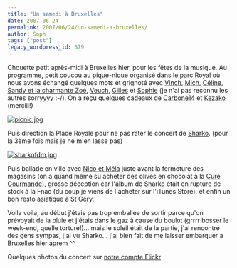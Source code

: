 ```yaml
---
title: "Un samedi à Bruxelles"
date: 2007-06-24
permalink: 2007/06/24/un-samedi-a-bruxelles/
author: Soph
tags: ["post"]
legacy_wordpress_id: 679
---
```


Chouette petit après-midi à Bruxelles hier, pour les fêtes de la musique. Au programme, petit coucou au pique-nique organisé dans le parc Royal où nous avons échangé quelques mots et grignoté avec [Vinch](http://www.vinch.be/blog/), [Mich](http://www.emich.be/), [Céline](http://www.tribbes.com/boutique/liste_produits.cfm?type=1&amp;code_lg=lg_fr), [Sandy et la charmante Zoé](http://www.kezako.be/shop/index.php), [Veuch](http://www.veuch.be/), [Gilles](http://www.lostmybike.com/templates/home.php?page=1) et [Sophie](http://www.lafraise.com/contest.php?op=lafraise_shop) (je n'ai pas reconnu les autres sorryyyy :-/). On a reçu quelques cadeaux de [Carbone14](http://www.carbone14.be/blogv2.aspx) et [Kezako](http://www.kezako.be/shop/) (merciii!)

<a href="https://64k.be/wp-content/uploads/2007/06/picnic.jpg" title="picnic.jpg"><img src="https://64k.be/wp-content/uploads/2007/06/picnic.jpg" alt="picnic.jpg" /></a>

<!-- excerpt -->

Puis direction la Place Royale pour ne pas rater le concert de [Sharko](http://www.sharko.be/). (pour la 3ème fois mais je ne m'en lasse pas)

<a href="https://64k.be/wp-content/uploads/2007/06/sharkofdm.jpg" title="sharkofdm.jpg"><img src="https://64k.be/wp-content/uploads/2007/06/sharkofdm.jpg" alt="sharkofdm.jpg" /></a>

Puis ballade en ville avec [Nico et Méla](http://blog.xide.be/) juste avant la fermeture des magasins (on a quand même su acheter des olives en chocolat à la [Cure Gourmande](http://www.cure-gourmande.com/)), grosse déception car l'album de Sharko était en rupture de stock à la Fnac (du coup je viens de l'acheter sur l'iTunes Store), et enfin un bon resto asiatique à St Géry.

Voila voila, au début j'étais pas trop emballée de sortir parce qu'on prévoyait de la pluie et j'étais dans le gaz à cause du boulot (grrrr bosser le week-end, quelle torture!)... mais le soleil était de la partie, j'ai rencontré des gens sympas, j'ai vu Sharko... j'ai bien fait de me laisser embarquer à Bruxelles hier aprem ^^

Quelques photos du concert sur [notre compte Flickr](http://www.flickr.com/photos/64k/sets/72157600461104759/)
